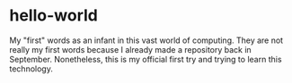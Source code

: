 # hello-world
My "first" words as an infant in this vast world of computing.
They are not really my first words because I already made a repository back in September.
Nonetheless, this is my official first try and trying to learn this technology.

